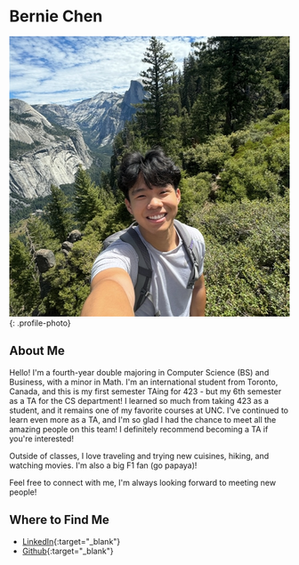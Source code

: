 # Bernie Chen

![Bernie Chen Photo](../profile_photos/bscc.jpg){: .profile-photo}

## About Me

Hello! I'm a fourth-year double majoring in Computer Science (BS) and Business, with a minor in Math. I'm an international student from Toronto, Canada, and this is my first semester TAing for 423 - but my 6th semester as a TA for the CS department! I learned so much from taking 423 as a student, and it remains one of my favorite courses at UNC. I've continued to learn even more as a TA, and I'm so glad I had the chance to meet all the amazing people on this team! I definitely recommend becoming a TA if you're interested!

Outside of classes, I love traveling and trying new cuisines, hiking, and watching movies. I'm also a big F1 fan (go papaya)!

Feel free to connect with me, I'm always looking forward to meeting new people!

## Where to Find Me

<div class="grid cards" markdown>

- [LinkedIn](https://www.linkedin.com/in/berniechen/){:target="\_blank"}
- [Github](https://github.com/bcscc){:target="\_blank"}
</div>
